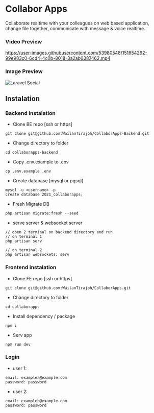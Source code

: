 # Collabor Apps
Collaborate realtime with your colleagues on web based application, change file together, communicate with message & voice realtime.

### Video Preview
https://user-images.githubusercontent.com/53980548/151654262-99e983c0-6cd4-4c0b-8018-3a2ab0387462.mp4

### Image Preview
![Laravel Social](https://user-images.githubusercontent.com/53980548/151654321-fbb177d1-16ac-41a9-abce-b23d13d266a5.png)

## Instalation
### Backend instalation
- Clone BE repo [ssh or https]
```
git clone git@github.com:WailanTirajoh/CollaborApps-Backend.git
```
- Change directory to folder
```
cd collaborapps-backend
```
- Copy .env.example to .env
```
cp .env.example .env
```
- Create database [mysql or pgsql]
```
mysql -u <username> -p
create database 2021_collaborapps;
```
- Fresh Migrate DB
```
php artisan migrate:fresh --seed
```
- serve server & websocket server
```
// open 2 terminal on backend directory and run
// on terminal 1
php artisan serv

// on terminal 2
php artisan websockets: serv
```

### Frontend instalation
- Clone FE repo [ssh or https]
```
git clone git@github.com:WailanTirajoh/CollaborApps.git
```
- Change directory to folder
```
cd collaborapps
```
- Install dependency / package
```
npm i
```
- Serv app
```
npm run dev
```

### Login
- user 1:
```
email: examplea@example.com
password: password
```
- user 2:
```
email: exampleb@example.com
password: password
```
